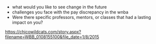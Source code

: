 - what would you like to see change in the future
- challenges you face with the pay discrepancy in the wnba
- Were there specific professors, mentors, or classes that had a lasting impact on you? 

https://chicowildcats.com/story.aspx?filename=WBB_0108155100&file_date=1/8/2015